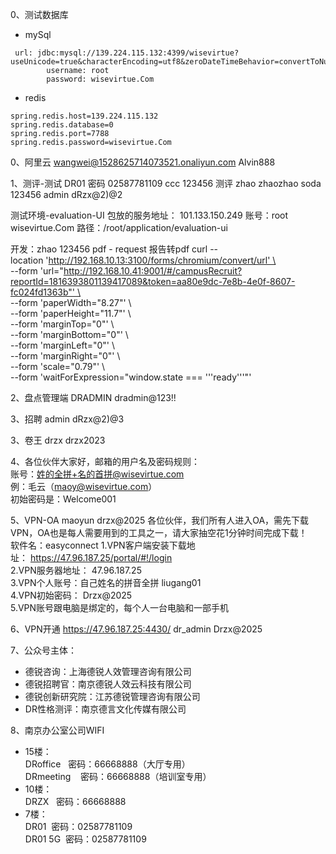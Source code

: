 0、测试数据库
- mySql
```
 url: jdbc:mysql://139.224.115.132:4399/wisevirtue?useUnicode=true&characterEncoding=utf8&zeroDateTimeBehavior=convertToNull&useSSL=true&serverTimezone=GMT%2B8  
        username: root  
        password: wisevirtue.Com
```

- redis
```
spring.redis.host=139.224.115.132  
spring.redis.database=0  
spring.redis.port=7788  
spring.redis.password=wisevirtue.Com
```

0、阿里云
wangwei@1528625714073521.onaliyun.com
Alvin888

1、测评-测试
DR01 密码 02587781109
ccc 123456 测评
zhao zhaozhao
soda 123456
admin dRzx@2)@2

测试环境-evaluation-UI 包放的服务地址：
101.133.150.249
账号：root wisevirtue.Com
路径：/root/application/evaluation-ui

开发：zhao 123456
pdf - request 报告转pdf
curl --location 'http://192.168.10.13:3100/forms/chromium/convert/url' \  
--form 'url="http://192.168.10.41:9001/#/campusRecruit?reportId=1816393801139417089&token=aa80e9dc-7e8b-4e0f-8607-fc024fd1363b"' \  
--form 'paperWidth="8.27"' \  
--form 'paperHeight="11.7"' \  
--form 'marginTop="0"' \  
--form 'marginBottom="0"' \  
--form 'marginLeft="0"' \  
--form 'marginRight="0"' \  
--form 'scale="0.79"' \  
--form 'waitForExpression="window.state === '\''ready'\''"'

2、盘点管理端
 DRADMIN dradmin@123!!
 
3、招聘
admin dRzx@2)@3
 
3、卷王 
drzx drzx2023

4、各位伙伴大家好，邮箱的用户名及密码规则：  
账号：姓的全拼+名的首拼@wisevirtue.com  
例：毛云（maoy@wisevirtue.com）  
初始密码是：Welcome001

5、VPN-OA  maoyun drzx@2025 
各位伙伴，我们所有人进入OA，需先下载VPN，OA也是每人需要用到的工具之一，请大家抽空花1分钟时间完成下载！  
软件名：easyconnect
1.VPN客户端安装下载地址： https://47.96.187.25/portal/#!/login  
2.VPN服务器地址： 47.96.187.25  
3.VPN个人账号：自己姓名的拼音全拼 liugang01   
4.VPN初始密码： Drzx@2025  
5.VPN账号跟电脑是绑定的，每个人一台电脑和一部手机


6、VPN开通
https://47.96.187.25:4430/  dr_admin  Drzx@2025

7、公众号主体：
- 德锐咨询：上海德锐人效管理咨询有限公司
- 德锐招聘官：南京德锐人效云科技有限公司
- 德锐创新研究院：江苏德锐管理咨询有限公司
- DR性格测评：南京德言文化传媒有限公司

8、南京办公室公司WIFI
- 15楼：  
   DRoffice   密码：66668888（大厅专用）  
   DRmeeting    密码：66668888（培训室专用）  
- 10楼：  
   DRZX   密码：66668888  
- 7楼：  
   DR01  密码：02587781109  
   DR01 5G  密码：02587781109